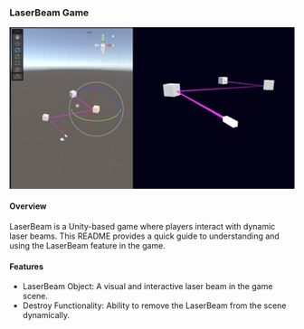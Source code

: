 ### LaserBeam Game

![Minesweeper Game](./unity-laserbeam/LaserDemp.png)

#### Overview

LaserBeam is a Unity-based game where players interact with dynamic laser beams. This README provides a quick guide to understanding and using the LaserBeam feature in the game.

#### Features

- LaserBeam Object: A visual and interactive laser beam in the game scene.
- Destroy Functionality: Ability to remove the LaserBeam from the scene dynamically.
